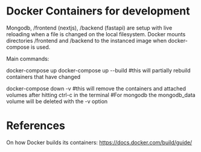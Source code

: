 # Docker Containers for development

Mongodb, /frontend (nextjs), /backend (fastapi)
are setup with live reloading when a file is changed
on the local filesystem. Docker mounts directories /frontend and /backend to the instanced image when docker-compose is used.

Main commands:

docker-compose up
docker-compose up --build
#this will partially rebuild containers that have changed

docker-compose down -v
#this will remove the containers and attached volumes after hitting ctrl-c in the terminal
#For mongodb the mongodb_data volume will be deleted with the -v option

# References

On how Docker builds its containers:
https://docs.docker.com/build/guide/
